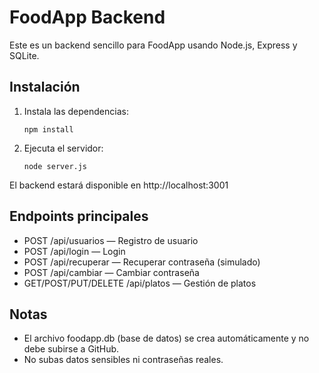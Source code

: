 # FoodApp Backend

Este es un backend sencillo para FoodApp usando Node.js, Express y SQLite.

## Instalación

1. Instala las dependencias:
   ```
   npm install
   ```

2. Ejecuta el servidor:
   ```
   node server.js
   ```

El backend estará disponible en http://localhost:3001

## Endpoints principales
- POST /api/usuarios — Registro de usuario
- POST /api/login — Login
- POST /api/recuperar — Recuperar contraseña (simulado)
- POST /api/cambiar — Cambiar contraseña
- GET/POST/PUT/DELETE /api/platos — Gestión de platos

## Notas
- El archivo foodapp.db (base de datos) se crea automáticamente y no debe subirse a GitHub.
- No subas datos sensibles ni contraseñas reales.
